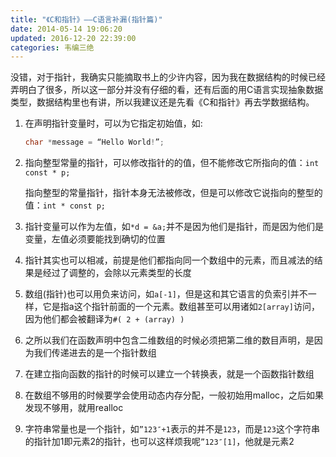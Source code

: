 ```yaml
---
title: "《C和指针》——C语言补漏(指针篇)"
date: 2014-05-14 19:06:20
updated: 2016-12-20 22:39:00
categories: 韦编三绝
---
```

没错，对于指针，我确实只能摘取书上的少许内容，因为我在数据结构的时候已经弄明白了很多，所以这一部分并没有仔细的看，还有后面的用C语言实现抽象数据类型，数据结构里也有讲，所以我建议还是先看《C和指针》再去学数据结构。

1. 在声明指针变量时，可以为它指定初始值，如:

   ```c
   char *message = “Hello World!”;
   ```

2. 指向整型常量的指针，可以修改指针的的值，但不能修改它所指向的值：`int const * p;`  

   指向整型的常量指针，指针本身无法被修改，但是可以修改它说指向的整型的值：`int * const p;`  

3. 指针变量可以作为左值，如`*d = &a;`并不是因为他们是指针，而是因为他们是变量，左值必须要能找到确切的位置

4. 指针其实也可以相减，前提是他们都指向同一个数组中的元素，而且减法的结果是经过了调整的，会除以元素类型的长度

5. 数组(指针)也可以用负来访问，如`a[-1]`，但是这和其它语言的负索引并不一样，它是指a这个指针前面的一个元素。数组甚至可以用诸如`2[array]`访问，因为他们都会被翻译为`#( 2 + (array) )`  

6. 之所以我们在函数声明中包含二维数组的时候必须把第二维的数目声明，是因为我们传递进去的是一个指针数组

7. 在建立指向函数的指针的时候可以建立一个转换表，就是一个函数指针数组 

8. 在数组不够用的时候要学会使用动态内存分配，一般初始用malloc，之后如果发现不够用，就用realloc  

9. 字符串常量也是一个指针，如`”123″+1`表示的并不是`123`，而是`123`这个字符串的指针加1即元素2的指针，也可以这样烦我呢`”123″[1]`，他就是元素2



